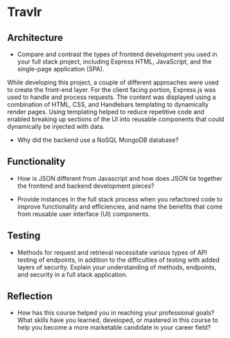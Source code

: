 # Travlr

## Architecture

- Compare and contrast the types of frontend development you used in your full stack project, including Express HTML, JavaScript, and the single-page application (SPA).

While developing this project, a couple of different approaches were used to create the front-end layer. For the client facing portion, Express.js was used to handle and process
requests. The content was displayed using a combination of HTML, CSS, and Handlebars templating to dynamically render pages. Using templating helped to reduce repetitive code
and enabled breaking up sections of the UI into reusable components that could dynamically be injected with data.

- Why did the backend use a NoSQL MongoDB database?

## Functionality

- How is JSON different from Javascript and how does JSON tie together the frontend and backend development pieces?

- Provide instances in the full stack process when you refactored code to improve functionality and efficiencies, and name the benefits that come from reusable user interface (UI) components.

## Testing

- Methods for request and retrieval necessitate various types of API testing of endpoints, in addition to the difficulties of testing with added layers of security. Explain your understanding of methods, endpoints, and security in a full stack application.

## Reflection

- How has this course helped you in reaching your professional goals? What skills have you learned, developed, or mastered in this course to help you become a more marketable candidate in your career field?

